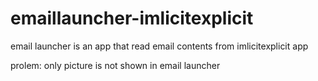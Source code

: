 # emaillauncher-imlicitexplicit

email launcher is an app that read email contents from imlicitexplicit app

prolem: only picture is not shown in email launcher
